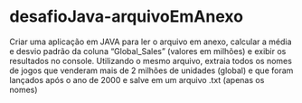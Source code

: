 # desafioJava-arquivoEmAnexo
Criar uma aplicação em JAVA para ler o arquivo em anexo, calcular a média e desvio padrão da coluna “Global_Sales” (valores em milhões) e exibir os resultados no console.​  Utilizando o mesmo arquivo, extraia todos os nomes de jogos que venderam mais de 2 milhões de unidades (global) e que foram lançados após o ano de 2000 e salve em um arquivo .txt (apenas os nomes)​

